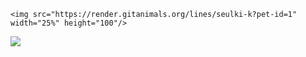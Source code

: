 
    <img src="https://render.gitanimals.org/lines/seulki-k?pet-id=1" width="25%" height="100"/>


  <img src="https://render.gitanimals.org/farms/seulki-k}"/>

